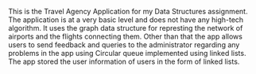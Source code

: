 This is the Travel Agency Application for my Data Structures assignment.
The application is at a very basic level and does not have any high-tech algorithm. It uses the graph data structure for represting the 
network of airports and the flights connecting them. Other than that the app allows users to send feedback and queries to the administrator
regarding any problems in the app using Circular queue implemented using linked lists. The app stored the user information of users in the form 
of linked lists.
